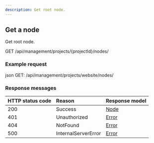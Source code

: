 ```yaml
---
description: Get root node.
---
```

## Get a node

Get root node.

<span class="label label--get">GET</span> /api/management/projects/{projectId}/nodes/

### Example request

json
GET: /api/management/projects/website/nodes/


### Response messages

| HTTP status code | Reason | Response model |
|:-|:-|:-|
| 200 | Success | [Node](/model/node.md) |
| 401 | Unauthorized | [Error](/key-concepts/errors.md) |
| 404 | NotFound | [Error](/key-concepts/errors.md) |
| 500 | InternalServerError | [Error](/key-concepts/errors.md) |
